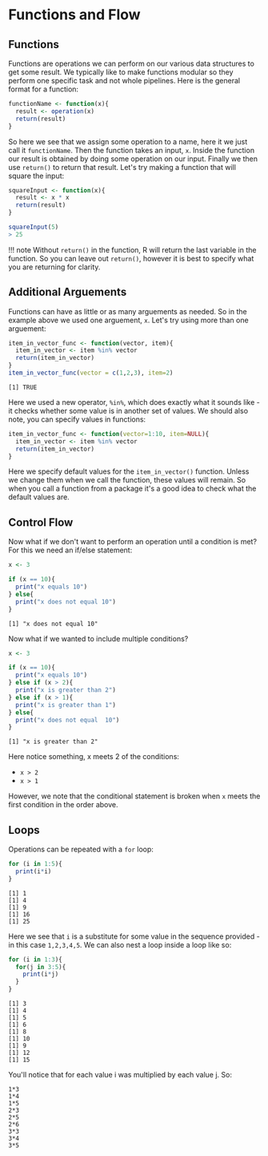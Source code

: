 # Functions and Flow

## Functions

Functions are operations we can perform on our various data structures to get some result. We typically like to make functions modular so they perform one specific task and not whole pipelines. Here is the general format for a function:

```R
functionName <- function(x){
  result <- operation(x)
  return(result)
}
```

So here we see that we assign some operation to a name, here it we just call it ```functionName```. Then the function takes an input, ```x```. Inside the function our result is obtained by doing some operation on our input. Finally we then use ```return()``` to return that result. Let's try making a function that will square the input:

```R
squareInput <- function(x){
  result <- x * x
  return(result)
}

squareInput(5)
> 25
```

!!! note
   Without `return()` in the function, R will return the last variable in the function. So you can leave out `return()`, however it is best to specify what you are returning for clarity.
   
## Additional Arguements

Functions can have as little or as many arguements as needed. So in the example above we used one arguement, `x`. Let's try using more than one arguement:

```R
item_in_vector_func <- function(vector, item){
  item_in_vector <- item %in% vector
  return(item_in_vector)
}
item_in_vector_func(vector = c(1,2,3), item=2)
```

```
[1] TRUE
```

Here we used a new operator, `%in%`, which does exactly what it sounds like - it checks whether some value is in another set of values. We should also note, you can specify values in functions:

```R
item_in_vector_func <- function(vector=1:10, item=NULL){
  item_in_vector <- item %in% vector
  return(item_in_vector)
}
```

Here we specify default values for the `item_in_vector()` function. Unless we change them when we call the function, these values will remain. So when you call a function from a package it's a good idea to check what the default values are.

## Control Flow

Now what if we don't want to perform an operation until a condition is met? For this we need an if/else statement:

```R
x <- 3

if (x == 10){
  print("x equals 10")
} else{
  print("x does not equal 10")
}
```

```
[1] "x does not equal 10"
```

Now what if we wanted to include multiple conditions?

```R
x <- 3

if (x == 10){
  print("x equals 10")
} else if (x > 2){
  print("x is greater than 2")
} else if (x > 1){
  print("x is greater than 1")
} else{
  print("x does not equal  10")
}
```

```
[1] "x is greater than 2"
```

Here notice something, x meets 2 of the conditions:

- `x > 2`
- `x > 1`

However, we note that the conditional statement is broken when `x` meets the first condition in the order above. 

## Loops

Operations can be repeated with a `for` loop:

```R
for (i in 1:5){
  print(i*i)
}
```

```
[1] 1
[1] 4
[1] 9
[1] 16
[1] 25
```
Here we see that `i` is a substitute for some value in the sequence provided - in this case `1,2,3,4,5`. We can also nest a loop inside a loop like so:

```R
for (i in 1:3){
  for(j in 3:5){
    print(i*j)
  }
}
```
```
[1] 3
[1] 4
[1] 5
[1] 6
[1] 8
[1] 10
[1] 9
[1] 12
[1] 15
```

You'll notice that for each value i was multiplied by each value j. So:

```
1*3
1*4
1*5
2*3
2*5
2*6
3*3
3*4
3*5
```
